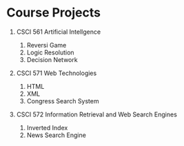 # Course Projects

1. CSCI 561 Artificial Intellgence
	1. Reversi Game
	2. Logic Resolution
	3. Decision Network

2. CSCI 571 Web Technologies
	1. HTML
	2. XML
	3. Congress Search System

3. CSCI 572 Information Retrieval and Web Search Engines
	1. Inverted Index
	2. News Search Engine
